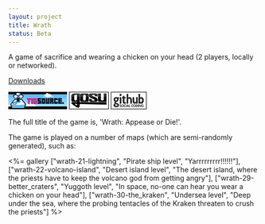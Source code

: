 ```yaml
---
layout: project
title: Wrath
status: Beta
---
```


A game of sacrifice and wearing a chicken on your head (2 players, locally or networked).

[Downloads](releases/)

[![TIGSource forum](/images/tigsource.png)](http://forums.tigsource.com/index.php?topic=19459 "TIGSource forum")
[![Gosu forum](/images/libgosu.png)](http://www.libgosu.org/cgi-bin/mwf/topic_show.pl?tid=554 "Gosu forum")
[![Github project](/images/github.png)](https://github.com/Spooner/wrath "Github project")

The full title of the game is, 'Wrath: Appease or Die!'.

The game is played on a number of maps (which are semi-randomly generated), such as:

<%=
 gallery ["wrath-21-lightning", "Pirate ship level", "Yarrrrrrrrr!!!!!!"],
         ["wrath-22-volcano-island", "Desert island level", "The desert island, where the priests have to keep the volcano god from getting angry"],
         ["wrath-29-better_craters", "Yuggoth level", "In space, no-one can hear you wear a chicken on your head"],
         ["wrath-30-the_kraken", "Undersea level", "Deep under the sea, where the probing tentacles of the Kraken threaten to crush the priests"]
%>



